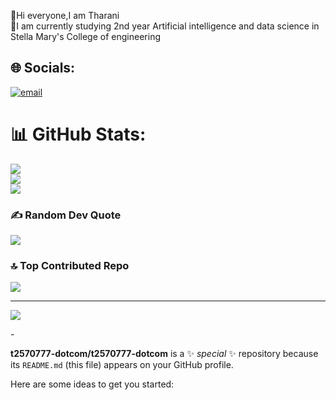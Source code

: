 👋Hi everyone,I am Tharani<br>📖I am currently studying 2nd year Artificial intelligence and data science in Stella Mary's College of engineering 


## 🌐 Socials:
[![email](https://img.shields.io/badge/Email-D14836?logo=gmail&logoColor=white)](mailto:t2570777@gmail.com) 
# 📊 GitHub Stats:
![](https://github-readme-stats.vercel.app/api?username=t2570777-dotcom&theme=gruvbox_light&hide_border=false&include_all_commits=true&count_private=false)<br/>
![](https://nirzak-streak-stats.vercel.app/?user=t2570777-dotcom&theme=gruvbox_light&hide_border=false)<br/>
![](https://github-readme-stats.vercel.app/api/top-langs/?username=t2570777-dotcom&theme=gruvbox_light&hide_border=false&include_all_commits=true&count_private=false&layout=compact)

### ✍️ Random Dev Quote
![](https://quotes-github-readme.vercel.app/api?type=horizontal&theme=gruvbox)

### 🔝 Top Contributed Repo
![](https://github-contributor-stats.vercel.app/api?username=t2570777-dotcom&limit=5&theme=gruvbox_light&combine_all_yearly_contributions=true)

---
[![](https://visitcount.itsvg.in/api?id=t2570777-dotcom&icon=0&color=0)](https://visitcount.itsvg.in)

<!-- Proudly created with GPRM ( https://gprm.itsvg.in ) -->-
**t2570777-dotcom/t2570777-dotcom** is a ✨ _special_ ✨ repository because its `README.md` (this file) appears on your GitHub profile.

Here are some ideas to get you started:

